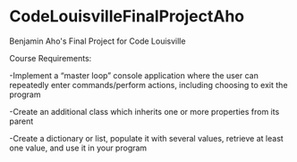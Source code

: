 # CodeLouisvilleFinalProjectAho
Benjamin Aho's Final Project for Code Louisville

Course Requirements:

-Implement a “master loop” console application where the user can repeatedly enter commands/perform actions, including choosing to exit the program

-Create an additional class which inherits one or more properties from its parent

-Create a dictionary or list, populate it with several values, retrieve at least one value, and use it in your program
